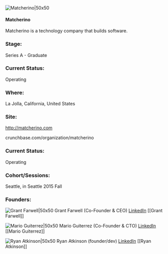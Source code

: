 

![Matcherino|50x50](https://apimg.techstars.com/connect/images/image_files/559d51ddbbe36fa06c000007/original/matcherino_square.jpg)

#### Matcherino
Matcherino is a technology company that builds software.

### Stage: 
Series A - Graduate 

### Current Status: 
Operating

### Where:
La Jolla, California, United States

### Site:
http://matcherino.com



crunchbase.com/organization/matcherino

### Current Status: 
Operating

### Cohort/Sessions: 
Seattle, in Seattle 2015 Fall

### Founders: 

![Grant Farwell|50x50](https://apimg.techstars.com/connect/images/image_files/5588564f740ea70d55000005/original/Grant_Farwell_CEO_Matcherino.jpg) Grant Farwell (Co-Founder & CEO) [LinkedIn](https://linkedin.com/in/grantfarwell) [[Grant Farwell]]

![Mario Guiterrez|50x50](https://apimg.techstars.com/connect/images/image_files/55885773740ea709c5000005/original/Mario_Gutierrez_CTO_Matcherino.jpg) Mario Guiterrez (Co-Founder & CTO) [LinkedIn](https://linkedin.com/in/mario-gutierrez-8459856b) [[Mario Guiterrez]]

![Ryan Atkinson|50x50](https://apimg.techstars.com/connect/images/image_files/59dd44c9c9aec757c2000051/original/2608646.jpg) Ryan Atkinson (founder/dev) [LinkedIn](https://linkedin.com/pub/ryan-atkinson) [[Ryan Atkinson]]


